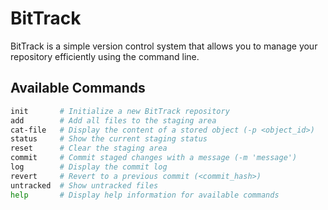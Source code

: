 # BitTrack

BitTrack is a simple version control system that allows you to manage your repository efficiently using the command line.

## Available Commands

```sh
init       # Initialize a new BitTrack repository
add        # Add all files to the staging area
cat-file   # Display the content of a stored object (-p <object_id>)
status     # Show the current staging status
reset      # Clear the staging area
commit     # Commit staged changes with a message (-m 'message')
log        # Display the commit log
revert     # Revert to a previous commit (<commit_hash>)
untracked  # Show untracked files
help       # Display help information for available commands